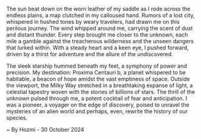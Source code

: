 
The sun beat down on the worn leather of my saddle as I rode across the endless plains, a map clutched in my calloused hand. Rumors of a lost city, whispered in hushed tones by weary travelers, had drawn me on this perilous journey. The wind whipped around me, carrying the scent of dust and distant thunder. Every step brought me closer to the unknown, each mile a gamble against the treacherous wilderness and the unseen dangers that lurked within. With a steady heart and a keen eye, I pushed forward, driven by a thirst for adventure and the allure of the undiscovered.

The sleek starship hummed beneath my feet, a symphony of power and precision. My destination: Proxima Centauri b, a planet whispered to be habitable, a beacon of hope amidst the vast emptiness of space. Outside the viewport, the Milky Way stretched in a breathtaking expanse of light, a celestial tapestry woven with the stories of billions of stars. The thrill of the unknown pulsed through me, a potent cocktail of fear and anticipation. I was a pioneer, a voyager on the edge of discovery, poised to unravel the mysteries of an alien world and perhaps, even, rewrite the history of our species. 

~ By Hozmi - 30 October 2024

